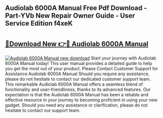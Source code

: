 ## Audiolab 6000A Manual Free Pdf Download - Part-YVb New Repair Owner Guide - User Service Edition f4xeK

# <h2><a href="http://bc3517.oget.top/?id=Audiolab+6000A+Manual">🔗Download New 👉🔴 Audiolab 6000A Manual</a></h2>

[![Audiolab 6000A Manual new download](https://i.imgur.com/5g1atiW.png)](http://bc3517.oget.top/?id=Audiolab+6000A+Manual)
Start your journey with Audiolab 6000A Manual today! This user manual provides a detailed guide to help you get the most out of your product. Please Contact Customer Support for Assistance Audiolab 6000A Manual Should you require any assistance, please do not hesitate to contact our dedicated customer support team. This remarkable Audiolab 6000A Manual offers a seamless blend of functionality and user-friendliness, thanks to its advanced features. Our expectation is that the Audiolab 6000A Manual has been a reliable and effective resource in your journey to becoming proficient in using your new gadget. Should you need any assistance or clarification, please do not hesitate to contact our support team.
